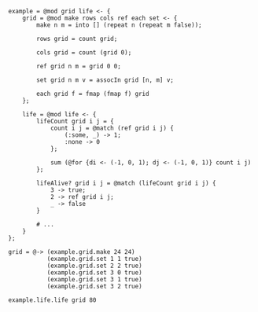 
    example = @mod grid life <- {
        grid = @mod make rows cols ref each set <- {
            make n m = into [] (repeat n (repeat m false));
            
            rows grid = count grid;

            cols grid = count (grid 0);

            ref grid n m = grid 0 0;

            set grid n m v = assocIn grid [n, m] v;

            each grid f = fmap (fmap f) grid
        };
    
        life = @mod life <- {
            lifeCount grid i j = {
                count i j = @match (ref grid i j) {
                    (:some, _) -> 1;
                    :none -> 0
                };

                sum (@for {di <- (-1, 0, 1); dj <- (-1, 0, 1)} count i j)
            };

            lifeAlive? grid i j = @match (lifeCount grid i j) {
                3 -> true;
                2 -> ref grid i j;
                _ -> false
            }

            # ...
        }
    };

    grid = @-> (example.grid.make 24 24)
               (example.grid.set 1 1 true)
               (example.grid.set 2 2 true) 
               (example.grid.set 3 0 true)
               (example.grid.set 3 1 true)
               (example.grid.set 3 2 true)

    example.life.life grid 80
            